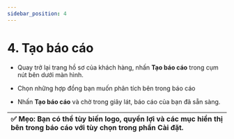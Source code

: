 ```yaml
---
sidebar_position: 4
---
```


# 4. Tạo báo cáo

* Quay trở lại trang hồ sơ của khách hàng, nhấn **Tạo báo cáo** trong cụm nút bên dưới màn hình.

* Chọn những hợp đồng bạn muốn phân tích bên trong báo cáo

* Nhấn **Tạo báo cáo** và chờ trong giây lát, báo cáo của bạn đã sẵn sàng.

| ✅ Mẹo: Bạn có thể tùy biến logo, quyền lợi và các mục hiển thị bên trong báo cáo với tùy chọn trong phần Cài đặt. |
| :---- |